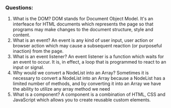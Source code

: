 ### Questions:
1. What is the DOM?
DOM stands for Document Object Model. It's an interfeace for HTML documents which represents the page so that programs may make changes to the document structure, style and content.
2. What is an event?
An event is any kind of user input, user action or browser action which may cause a subsequent reaction (or purposeful inaction) from the page.
3. What is an event listener?
An event listener is a function which waits for an event to occur. It is, in effect, a loop that is programmed to react to an input or signal.
4. Why would we convert a NodeList into an Array?
Sometimes it is necessary to convert a NodeList into an Array because a NodeList has a limited number of methods, and by converting it into an Array we have the ability to utilize any array method we need
5. What is a component? 
A component is a combination of HTML, CSS and JavaScript which allows you to create reusable custom elements.
